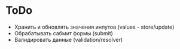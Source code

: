 # ToDo

- Хранить и обновлять значения инпутов (values - store/update)
- Обрабатывать сабмит формы (submit)
- Валидировать данные (validation/resolver)
